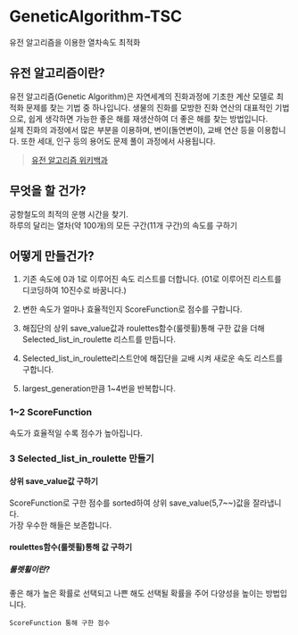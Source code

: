 # GeneticAlgorithm-TSC
유전 알고리즘을 이용한 열차속도 최적화

## 유전 알고리즘이란?
유전 알고리즘(Genetic Algorithm)은 자연세계의 진화과정에 기초한 계산 모델로 최적화 문제를 찾는 기법 중 하나입니다. 생물의 진화를 모방한 진화 연산의 대표적인 기법으로, 쉽게 생각하면 가능한 좋은 해를 재생산하여 더 좋은 해를 찾는 방법입니다.  
실제 진화의 과정에서 많은 부분을 이용하며, 변이(돌연변이), 교배 연산 등을 이용합니다. 또한 세대, 인구 등의 용어도 문제 풀이 과정에서 사용됩니다.  
>[유전 알고리즘 위키백과](https://ko.wikipedia.org/wiki/%EC%9C%A0%EC%A0%84_%EC%95%8C%EA%B3%A0%EB%A6%AC%EC%A6%98)

## 무엇을 할 건가?
공항철도의 최적의 운행 시간을 찾기.  
하루의 달리는 열차(약 100개)의 모든 구간(11개 구간)의 속도를 구하기

## 어떻게 만들건가?
1. 기존 속도에 0과 1로 이루어진 속도 리스트를 더합니다. (01로 이루어진 리스트를 디코딩하여 10진수로 바꿈니다.)

2. 변한 속도가 얼마나 효율적인지  ScoreFunction로 점수를 구합니다.  

3. 해집단의 상위 save_value값과 roulettes함수(룰렛휠)통해 구한 값을 더해 Selected_list_in_roulette 리스트를 만듭니다.

4. Selected_list_in_roulette리스트안에 해집단을 교배 시켜 새로운 속도 리스트를 구합니다.

5. largest_generation만큼 1~4번을 반복합니다.

### 1~2 ScoreFunction
속도가 효율적일 수록 점수가 높아집니다.

### 3 Selected_list_in_roulette 만들기

#### 상위 save_value값 구하기
ScoreFunction로 구한 점수를 sorted하여 상위 save_value(5,7~~)값을 잘라냅니다.  
가장 우수한 해들은 보존합니다.

#### roulettes함수(룰렛휠)통해 값 구하기

##### 룰렛휠이란? 
좋은 해가 높은 확률로 선택되고 나쁜 해도 선택될 확률을 주어 다양성을 높이는 방법입니다.  

```
ScoreFunction 통해 구한 점수 

```



